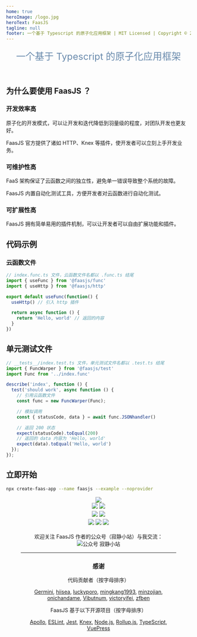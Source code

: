 ```yaml
---
home: true
heroImage: /logo.jpg
heroText: FaasJS
tagline: null
footer: 一个基于 Typescript 的原子化应用框架 | MIT Licensed | Copyright © 2019-2022 Zhu Feng
---
```


<div style="width:100%;text-align:center;font-size:1.6rem;line-height:2;color:#6a8bad;margin-bottom:2em">一个基于 Typescript 的原子化应用框架</div>

## 为什么要使用 FaasJS ？

### 开发效率高

原子化的开发模式，可以让开发和迭代降低到羽量级的程度，对团队开发也更友好。

FaasJS 官方提供了诸如 HTTP、Knex 等插件，使开发者可以立刻上手开发业务。

### 可维护性高

FaaS 架构保证了云函数之间的独立性，避免单一错误导致整个系统的故障。

FaasJS 内置自动化测试工具，方便开发者对云函数进行自动化测试。

### 可扩展性高

FaasJS 拥有简单易用的插件机制，可以让开发者可以自由扩展功能和插件。

## 代码示例

### 云函数文件

```ts
// index.func.ts 文件，云函数文件名都以 .func.ts 结尾
import { useFunc } from '@faasjs/func'
import { useHttp } from '@faasjs/http'

export default useFunc(function() {
  useHttp() // 引入 http 插件

  return async function () {
    return 'Hello, world' // 返回的内容
  }
})
```

## 单元测试文件

```ts
// __tests__/index.test.ts 文件，单元测试文件名都以 .test.ts 结尾
import { FuncWarper } from '@faasjs/test'
import Func from '../index.func'

describe('index', function () {
  test('should work', async function () {
    // 引用云函数文件
    const func = new FuncWarper(Func);

    // 模拟调用
    const { statusCode, data } = await func.JSONhandler()

    // 返回 200 状态
    expect(statusCode).toEqual(200)
    // 返回的 data 内容为 'Hello, world'
    expect(data).toEqual('Hello, world')
  });
});
```

## 立即开始

```bash
npx create-faas-app --name faasjs --example --noprovider
```

<div style="padding:0 2.5rem;text-align:center">
  <div class="features">
    <div style="flex-grow:1;flex-basis:100%;line-height:1.6">
      <a href="https://github.com/faasjs/faasjs"><img src="https://badgen.net/github/last-commit/faasjs/faasjs"></a>
      <br>
      <a href="https://github.com/faasjs/faasjs/blob/main/packages/faasjs/LICENSE"><img src="https://img.shields.io/npm/l/faasjs.svg"></a>
      <a href="https://www.npmjs.com/package/faasjs"><img src="https://img.shields.io/npm/v/faasjs/beta.svg"></a>
      <br>
      <a href="https://github.com/faasjs/faasjs/actions/workflows/unit.yml"><img src="https://github.com/faasjs/faasjs/actions/workflows/unit.yml/badge.svg"></a>
      <a href="https://github.com/faasjs/faasjs/actions/workflows/lint.yml"><img src="https://github.com/faasjs/faasjs/actions/workflows/lint.yml/badge.svg"></a>
      <br>
      <a href="https://codecov.io/gh/faasjs/faasjs"><img src="https://img.shields.io/codecov/c/github/faasjs/faasjs.svg"></a>
      <a href="https://github.com/faasjs/faasjs"><img src="https://badgen.net/lgtm/lines/g/faasjs/faasjs"></a>
      <a href="https://github.com/faasjs/faasjs"><img src="https://badgen.net/github/commits/faasjs/faasjs"></a>
    </div>
    <div style="margin:1em auto"><div>欢迎关注 FaasJS 作者的公众号（寂静小站）与我交流：</div><img src="https://user-images.githubusercontent.com/215433/59484397-31098900-8ea4-11e9-9971-0fa0c7aafccb.jpg" alt="公众号 寂静小站" /></div>
  </div>
  <hr style="clear:both">
  <div style="margin-bottom:2em">
    <h3>感谢</h3>
    <p>代码贡献者（按字母排序）</p>
    <a href="https://github.com/Germiniku" target="_blank">Germini</a>,
    <a href="https://github.com/hiisea" target="_blank">hiisea</a>,
    <a href="https://github.com/luckyporo" target="_blank">luckyporo</a>,
    <a href="https://github.com/mingkang1993" target="_blank">mingkang1993</a>,
    <a href="https://github.com/minzojian" target="_blank">minzojian</a>,
    <a href="https://github.com/onichandame" target="_blank">onichandame</a>,
    <a href="https://github.com/Vibutnum" target="_blank">Vibutnum</a>,
    <a href="https://github.com/victoryifei" target="_blank">victoryifei</a>,
    <a href="https://github.com/zfben" target="_blank">zfben</a>
    <p>FaasJS 基于以下开源项目（按字母排序）</p>
    <a href="https://www.apollographql.com/" target="_blank">Apollo</a>,
    <a href="https://eslint.org/" target="_blank">ESLint</a>,
    <a href="https://jestjs.io/" target="_blank">Jest</a>,
    <a href="https://knexjs.org/" target="_blank">Knex</a>,
    <a href="https://nodejs.org/" target="_blank">Node.js</a>,
    <a href="https://rollupjs.org/" target="_blank">Rollup.js</a>,
    <a href="https://www.typescriptlang.org/" target="_blank">TypeScript</a>,
    <a href="https://vuepress.vuejs.org/" target="_blank">VuePress</a>
  </div>
</div>
